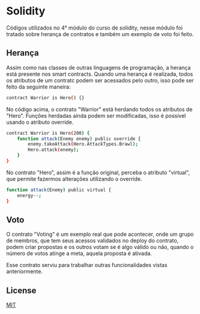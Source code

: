 # Solidity

Códigos utilizados no 4° módulo do curso de solidity, nesse módulo foi tratado sobre herança de contratos e também um exemplo de voto foi feito.

## Herança

Assim como nas classes de outras linguagens de programação, a herança está presente nos smart contracts. Quando uma herança é realizada, todos os atributos de um contratc podem ser acessados pelo outro, isso pode ser feito da seguinte maneira:

```bash
contract Warrior is Hero() {}
```
No código acima, o contrato "Warrior" está herdando todos os atributos de "Hero". Funções herdadas ainda podem ser modificadas, isso é possível usando o atributo override.

```bash
contract Warrior is Hero(200) {
    function attack(Enemy enemy) public override {
        enemy.takeAttack(Hero.AttackTypes.Brawl);
        Hero.attack(enemy);
    }
}
```
No contrato "Hero", assim é a função original, perceba o atributo "virtual", que permite fazermos alterações utilizando o override.
```bash
function attack(Enemy) public virtual {
    energy--;
}
```


## Voto

O contrato "Voting" é um exemplo real que pode acontecer, onde um grupo de membros, que tem seus acessos validados no deploy do contrato, podem criar propostas e os outros votam se é algo válido ou não, quando o número de votos atinge a meta, aquela proposta é ativada.

Esse contrato serviu para trabalhar outras funcionalidades vistas anteriormente.


## License

[MIT](https://choosealicense.com/licenses/mit/)